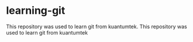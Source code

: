 # learning-git
This repository was used to learn git from kuantumtek.
This repository was used to learn git from kuantumtek
